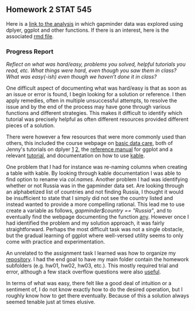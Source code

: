 ## Homework 2 STAT 545

Here is a [link to the analysis](https://github.com/Kozp/STAT545-hw-Kozik-Pavel/blob/Side-Branch/hw02/hw2.md)  in which gapminder data was explored using dplyer, ggplot and other functions. If there is an interest, here is the associated [rmd file](https://github.com/Kozp/STAT545-hw-Kozik-Pavel/blob/Side-Branch/hw02/hw2.Rmd).

### Progress Report

*Reflect on what was hard/easy, problems you solved, helpful tutorials you read, etc. What things were hard, even though you saw them in class? What was easy(-ish) even though we haven’t done it in class?*

One difficult aspect of documenting what was hard/easy is that as soon as an issue or error is found, I begin looking for a solution or reference. I then apply remedies, often in multiple unsuccessful attempts, to resolve the issue and by the end of the process may have gone through various functions and different strategies. This makes it difficult to identify which tutorial was precisely helpful as often different resources provided different pieces of a solution.

There were however a few resources that were more commonly used than others, this included the course webpage on [basic data care](http://stat545.com/block006_care-feeding-data.html), both of Jenny's tutorials on dplyer [1](http://stat545.com/block009_dplyr-intro.html) [2](http://stat545.com/block010_dplyr-end-single-table.html), the [reference manual](https://cran.r-project.org/web/packages/ggplot2/ggplot2.pdf) for ggplot and a relevant [tutorial](http://r-statistics.co/Complete-Ggplot2-Tutorial-Part1-With-R-Code.html), and documentation on how to use [kable](https://www.rdocumentation.org/packages/knitr/versions/1.17/topics/kable).

One problem that I had for instance was re-naming columns when creating a table with kable. By looking through kable documentation I was able to find option to rename via *col.names*. Another problem I had was identifying whether or not Russia was in the gapminder data set. Are looking through an alphabetized list of countries and not finding Russia, I thought it would be insufficient to state that I simply did not see the country listed and instead wanted to provide a more compelling rational. This lead me to use create a variable as follows, *gapminder$country == "Russia"*, and to eventually find the webpage documenting the function [any](https://www.rdocumentation.org/packages/base/versions/3.4.1/topics/any). However once I had identified the problem and my solution approach, it was fairly straightforward. Perhaps the most difficult task was not a single obstacle, but the gradual learning of ggplot where well-versed utility seems to only come with practice and experimentation. 

An unrelated to the assignment task I learned was how to organize my [repository](https://github.com/Kozp/STAT545-hw-Kozik-Pavel). I had the end goal to have my main folder contain the homework subfolders (e.g. hw01, hw02, hw03, etc.). This mostly required trial and error, although a few stack overflow questions were also [useful](https://stackoverflow.com/questions/12258399/how-to-create-folder-in-github-repository).

In terms of what was easy, there felt like a good deal of intuition or a sentiment of, I do not know exactly how to do the desired operation, but I roughly know how to get there eventually. Because of this a solution always seemed tenable just at times elusive. 